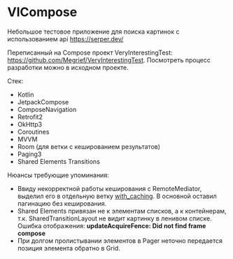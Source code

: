 # VICompose
Небольшое тестовое приложение для поиска картинок с использованием api <https://serper.dev/>


Переписанный на Compose проект VeryInterestingTest: <https://github.com/Megrief/VeryInterestingTest>. Посмотреть процесс разработки можно в исходном проекте.


Стек:
 - Kotlin
 - JetpackCompose
 - ComposeNavigation
 - Retrofit2
 - OkHttp3
 - Coroutines
 - MVVM
 - Room (для ветки с кешированием результатов)
 - Paging3
 - Shared Elements Transitions


Нюансы требующие упоминания:
 - Ввиду некорректной работы кеширования с RemoteMediator, выделил его в отдельную ветку [with_caching](https://github.com/Megrief/VICompose/tree/with_caching). В основной оставил пагинацию без кеширования.
 - Shared Elements привязан не к элементам списков, а к контейнерам, т.к. SharedTransitionLayout не видит картинку в ленивом списке. Ошибка отображения: **updateAcquireFence: Did not find frame compose**
 - При долгом пролистывании элементов в Pager неточно передается позиция элемента обратно в Grid.
